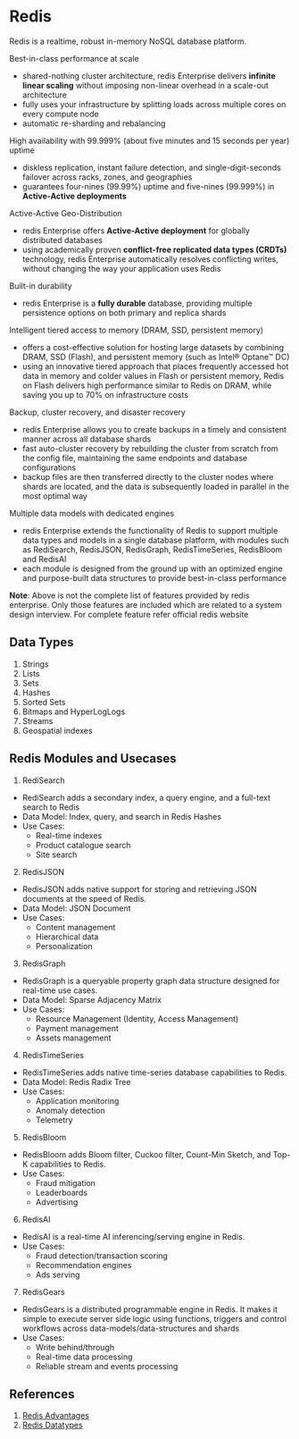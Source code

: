 # Redis

Redis is a realtime, robust in-memory NoSQL database platform.

Best-in-class performance at scale

- shared-nothing cluster architecture, redis Enterprise delivers **infinite linear scaling** without imposing non-linear overhead in a scale-out architecture
- fully uses your infrastructure by splitting loads across multiple cores on every compute node
- automatic re-sharding and rebalancing

High availability with 99.999% (about five minutes and 15 seconds per year) uptime

- diskless replication, instant failure detection, and single-digit-seconds failover across racks, zones, and geographies
- guarantees four-nines (99.99%) uptime and five-nines (99.999%) in **Active-Active deployments**

Active-Active Geo-Distribution

- redis Enterprise offers **Active-Active deployment** for globally distributed databases
- using academically proven **conflict-free replicated data types (CRDTs)** technology, redis Enterprise automatically resolves conflicting writes, without changing the way your application uses Redis

Built-in durability

- redis Enterprise is a **fully durable** database, providing multiple persistence options on both primary and replica shards

Intelligent tiered access to memory (DRAM, SSD, persistent memory)

- offers a cost-effective solution for hosting large datasets by combining DRAM, SSD (Flash), and persistent memory (such as Intel® Optane™ DC)
- using an innovative tiered approach that places frequently accessed hot data in memory and colder values in Flash or persistent memory, Redis on Flash delivers high performance similar to Redis on DRAM, while saving you up to 70% on infrastructure costs

Backup, cluster recovery, and disaster recovery

- redis Enterprise allows you to create backups in a timely and consistent manner across all database shards
- fast auto-cluster recovery by rebuilding the cluster from scratch from the config file, maintaining the same endpoints and database configurations
- backup files are then transferred directly to the cluster nodes where shards are located, and the data is subsequently loaded in parallel in the most optimal way

Multiple data models with dedicated engines

- redis Enterprise extends the functionality of Redis to support multiple data types and models in a single database platform, with modules such as RediSearch, RedisJSON, RedisGraph, RedisTimeSeries, RedisBloom and RedisAI
- each module is designed from the ground up with an optimized engine and purpose-built data structures to provide best-in-class performance

**Note**: Above is not the complete list of features provided by redis enterprise. Only those features are included which are related to a system design interview. For complete feature refer official redis website

## Data Types

1. Strings
2. Lists
3. Sets
4. Hashes
5. Sorted Sets
6. Bitmaps and HyperLogLogs
7. Streams
8. Geospatial indexes

## Redis Modules and Usecases

1. RediSearch

- RediSearch adds a secondary index, a query engine, and a full-text search to Redis
- Data Model: Index, query, and search in Redis Hashes
- Use Cases:
  - Real-time indexes
  - Product catalogue search
  - Site search

2. RedisJSON

- RedisJSON adds native support for storing and retrieving JSON documents at the speed of Redis.
- Data Model: JSON Document
- Use Cases:
  - Content management
  - Hierarchical data
  - Personalization

3. RedisGraph

- RedisGraph is a queryable property graph data structure designed for real-time use cases.
- Data Model: Sparse Adjacency Matrix
- Use Cases:
  - Resource Management (Identity, Access Management)
  - Payment management
  - Assets management

4. RedisTimeSeries

- RedisTimeSeries adds native time-series database capabilities to Redis.
- Data Model: Redis Radix Tree
- Use Cases:
  - Application monitoring
  - Anomaly detection
  - Telemetry

5. RedisBloom

- RedisBloom adds Bloom filter, Cuckoo filter, Count-Min Sketch, and Top-K capabilities to Redis.
- Use Cases:
  - Fraud mitigation
  - Leaderboards
  - Advertising

6. RedisAI

- RedisAI is a real-time AI inferencing/serving engine in Redis.
- Use Cases:
  - Fraud detection/transaction scoring
  - Recommendation engines
  - Ads serving

7. RedisGears

- RedisGears is a distributed programmable engine in Redis. It makes it simple to execute server side logic using functions, triggers and control workflows across data-models/data-structures and shards
- Use Cases:
  - Write behind/through
  - Real-time data processing
  - Reliable stream and events processing

## References

1. [Redis Advantages](https://redis.com/redis-enterprise/advantages/)
2. [Redis Datatypes](https://redis.io/docs/manual/data-types/)
